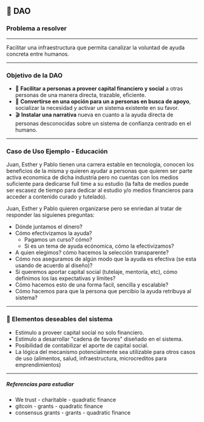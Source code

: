 ## :milky_way: DAO  

### Problema a resolver
-----------------------
 Facilitar una infraestructura que permita canalizar la voluntad de ayuda concreta entre humanos.

 -------------------------

### Objetivo de la DAO

*  :handshake: **Facilitar a personas a proveer capital financiero y social** a otras personas de una manera directa, trazable, eficiente.
* :beginner:  **Convertirse en una opción para un a personas en busca de apoyo**, socializar la necesidad y activar un sistema existente en su favor.
* :clapper: **Instalar una narrativa** nueva en cuanto a la ayuda directa de personas desconocidas sobre un sistema de confianza centrado en el humano.

-------------------

### Caso de Uso Ejemplo - Educación
Juan, Esther y Pablo tienen una carrera estable en tecnología, conocen los beneficios de la misma y quieren ayudar a personas que quieren ser parte activa economica de dicha industria pero no cuentas con los medios suficiente para dedicarse full time a su estudio (la falta de medios puede ser escasez de tiempo para dedicar al estudio y/o medios financieros para acceder a contenido curado y tutelado).

Juan, Esther y Pablo quieren organizarse pero se enriedan al tratar de responder las siguienes preguntas:
- Dónde juntamos el dinero?
- Cómo efectivizamos la ayuda? 
    - Pagamos un curso? cómo?
    - Si es un tema de ayuda ecónomica, cómo la efectivizamos?
- A quien elegimos? cómo hacemos la selección transparente?
- Cómo nos aseguramos de algún modo que la ayuda es efectiva (se esta usando de acuerdo al diseño)?
- Si queremos aportar capital social (tutelaje, mentoría, etc), cómo definimos los las expectativas y límites?
- Cómo hacemos esto de una forma facil, sencilla y escalable?
- Cómo hacemos para que la persona que percibio la ayuda retribuya al sistema?

-------------------

### 	:dizzy: Elementos deseables del sistema
* Estimulo a proveer capital social no solo financiero. 
* Estimulo a desarrollar "cadena de favores" diseñado en el sistema.
* Posibilidad de contabilizar el aporte de capital social.
* La lógica del mecanismo potencialmente sea utilizable para otros casos de uso (alimentos, salud, infraestructura, microcreditos para emprendimientos)

--------------
##### Referencias para estudiar
* We trust - charitable - quadratic finance
* gitcoin - grants - quadratic finance
* consensus grants - grants - quadratic finance
